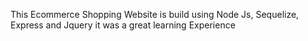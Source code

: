 This Ecommerce Shopping Website is build using Node Js, Sequelize, Express and Jquery it was a great learning Experience